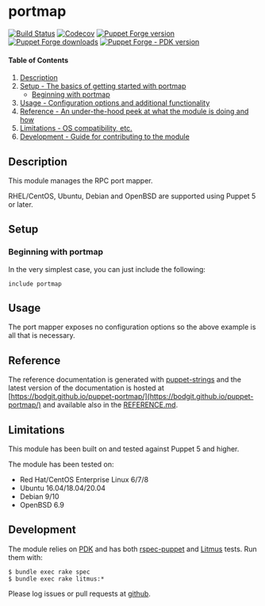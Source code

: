 # portmap

[![Build Status](https://img.shields.io/github/workflow/status/bodgit/puppet-portmap/Test)](https://github.com/bodgit/puppet-portmap/actions?query=workflow%3ATest)
[![Codecov](https://img.shields.io/codecov/c/github/bodgit/puppet-portmap)](https://codecov.io/gh/bodgit/puppet-portmap)
[![Puppet Forge version](http://img.shields.io/puppetforge/v/bodgit/portmap)](https://forge.puppetlabs.com/bodgit/portmap)
[![Puppet Forge downloads](https://img.shields.io/puppetforge/dt/bodgit/portmap)](https://forge.puppetlabs.com/bodgit/portmap)
[![Puppet Forge - PDK version](https://img.shields.io/puppetforge/pdk-version/bodgit/portmap)](https://forge.puppetlabs.com/bodgit/portmap)

#### Table of Contents

1. [Description](#description)
2. [Setup - The basics of getting started with portmap](#setup)
    * [Beginning with portmap](#beginning-with-portmap)
3. [Usage - Configuration options and additional functionality](#usage)
4. [Reference - An under-the-hood peek at what the module is doing and how](#reference)
5. [Limitations - OS compatibility, etc.](#limitations)
6. [Development - Guide for contributing to the module](#development)

## Description

This module manages the RPC port mapper.

RHEL/CentOS, Ubuntu, Debian and OpenBSD are supported using Puppet 5 or
later.

## Setup

### Beginning with portmap

In the very simplest case, you can just include the following:

```puppet
include portmap
```

## Usage

The port mapper exposes no configuration options so the above example is all
that is necessary.

## Reference

The reference documentation is generated with
[puppet-strings](https://github.com/puppetlabs/puppet-strings) and the latest
version of the documentation is hosted at
[https://bodgit.github.io/puppet-portmap/](https://bodgit.github.io/puppet-portmap/)
and available also in the [REFERENCE.md](https://github.com/bodgit/puppet-portmap/blob/main/REFERENCE.md).

## Limitations

This module has been built on and tested against Puppet 5 and higher.

The module has been tested on:

* Red Hat/CentOS Enterprise Linux 6/7/8
* Ubuntu 16.04/18.04/20.04
* Debian 9/10
* OpenBSD 6.9

## Development

The module relies on [PDK](https://puppet.com/docs/pdk/1.x/pdk.html) and has
both [rspec-puppet](http://rspec-puppet.com) and
[Litmus](https://github.com/puppetlabs/puppet_litmus) tests. Run them
with:

```
$ bundle exec rake spec
$ bundle exec rake litmus:*
```

Please log issues or pull requests at
[github](https://github.com/bodgit/puppet-portmap).
